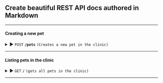 ## Create beautiful REST API docs authored in Markdown

------------------------------------------------------------------------------------------

#### Creating a new pet

<details>
 <summary> ▶️ <code>POST</code> <code><b>/pets</b></code> <code>(Creates a new pet in the clinic)</code></summary>

##### Parameters

> | name            |  type     | data type     | description                                                           |
> |-----------      |-----------|-------------- |-----------------------------------------------------------------------|
> | name            |  required | string        | the name of the pet                                                   |
> | age             | required  | string        | the age of the pet                                                    |
> | favorite_treats | optional  | string[]      | a list of treats the pet loves to eat                                 |

##### Sample request body format:
```json
{
    "name": "Grumpy",
    "age": "5",
    "favorite_treats": [
        "biscuits",
        "apples",
        "chips"
    ]
}
```

##### Responses

> | http code     | content-type                      | response                                                            |
> |---------------|-----------------------------------|---------------------------------------------------------------------|
> | `201`         | `text/plain;charset=UTF-8`        | `Configuration created successfully`                                |
> | `400`         | `application/json`                | `{"code":"400","message":"Bad Request"}`                            |
> | `405`         | `text/html;charset=utf-8`         | None                                                                |

</details>

------------------------------------------------------------------------------------------

#### Listing pets in the clinic

<details>
 <summary> ▶️ <code>GET</code> <code><b>/</b></code> <code>(gets all pets in the clinic)</code></summary>

##### Parameters

> None

##### Responses

> | http code     | content-type                      | response                                                            |
> |---------------|-----------------------------------|---------------------------------------------------------------------|
> | `200`         | `text/plain;charset=UTF-8`        | `{"code":"200","pets": [{"name":"Grumpy", "age":5 }]  `             |

</details>

------------------------------------------------------------------------------------------